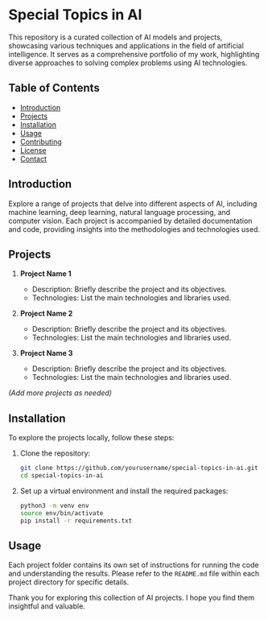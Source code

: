 # Special Topics in AI

This repository is a curated collection of AI models and projects, showcasing various techniques and applications in the field of artificial intelligence. It serves as a comprehensive portfolio of my work, highlighting diverse approaches to solving complex problems using AI technologies.

## Table of Contents

- [Introduction](#introduction)
- [Projects](#projects)
- [Installation](#installation)
- [Usage](#usage)
- [Contributing](#contributing)
- [License](#license)
- [Contact](#contact)

## Introduction

Explore a range of projects that delve into different aspects of AI, including machine learning, deep learning, natural language processing, and computer vision. Each project is accompanied by detailed documentation and code, providing insights into the methodologies and technologies used.

## Projects

1. **Project Name 1**
   - Description: Briefly describe the project and its objectives.
   - Technologies: List the main technologies and libraries used.

2. **Project Name 2**
   - Description: Briefly describe the project and its objectives.
   - Technologies: List the main technologies and libraries used.

3. **Project Name 3**
   - Description: Briefly describe the project and its objectives.
   - Technologies: List the main technologies and libraries used.

*(Add more projects as needed)*

## Installation

To explore the projects locally, follow these steps:

1. Clone the repository:
   ```bash
   git clone https://github.com/yourusername/special-topics-in-ai.git
   cd special-topics-in-ai
   ```

2. Set up a virtual environment and install the required packages:
   ```bash
   python3 -m venv env
   source env/bin/activate
   pip install -r requirements.txt
   ```

## Usage

Each project folder contains its own set of instructions for running the code and understanding the results. Please refer to the `README.md` file within each project directory for specific details.

Thank you for exploring this collection of AI projects. I hope you find them insightful and valuable.
